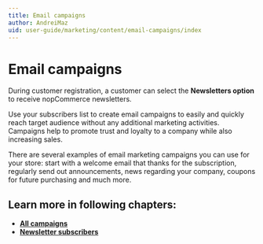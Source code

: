```yaml
---
title: Email campaigns
author: AndreiMaz
uid: user-guide/marketing/content/email-campaigns/index
---
```

# Email campaigns

During customer registration, a customer can select the **Newsletters option** to receive nopCommerce newsletters.

Use your subscribers list to create email campaigns to easily and quickly reach target audience without any additional marketing activities. Campaigns help to promote trust and loyalty to a company while also increasing sales.

There are several examples of email marketing campaigns you can use for your store: start with a welcome email that thanks for the subscription,  regularly send out announcements,  news regarding your company, coupons for future purchasing and much more.

## Learn more in following chapters:

- **[All campaigns](xref:user-guide/marketing/content/email-campaigns/all-campaigns)**
- **[Newsletter subscribers](xref:user-guide/marketing/content/email-campaigns/newsletter-subscribers)**
